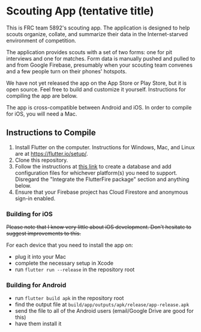 # Scouting App (tentative title)

This is FRC team 5892's scouting app. The application is designed to help scouts organize, collate, and summarize their data in the Internet-starved environment of competition.

The application provides scouts with a set of two forms: one for pit interviews and one for matches. Form data is manually pushed and pulled to and from Google Firebase, presumably when your scouting team convenes and a few people turn on their phones' hotspots.

We have not yet released the app on the App Store or Play Store, but it is open source. Feel free to build and customize it yourself. Instructions for compiling the app are below.

The app is cross-compatible between Android and iOS. In order to compile for iOS, you will need a Mac.

## Instructions to Compile
1. Install Flutter on the computer. Instructions for Windows, Mac, and Linux are at <https://flutter.io/setup/>.
2. Clone this repository.
3. Follow the instructions at [this link](https://codelabs.developers.google.com/codelabs/flutter-firebase/index.html#4) to create a database and add configuration files for whichever platform(s) you need to support. Disregard the "Integrate the FlutterFire package" section and anything below.
4. Ensure that your Firebase project has Cloud Firestore and anonymous sign-in enabled.

### Building for iOS
~~Please note that I know very little about iOS development. Don't hesitate to suggest improvements to this.~~

For each device that you need to install the app on:
- plug it into your Mac
- complete the necessary setup in Xcode
- run `flutter run --release` in the repository root

### Building for Android
- run `flutter build apk` in the repository root
- find the output file at `build/app/outputs/apk/release/app-release.apk`
- send the file to all of the Android users (email/Google Drive are good for this)
- have them install it
